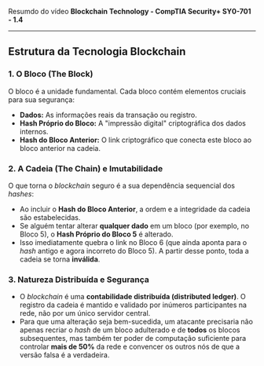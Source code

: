 Resumdo do vídeo **Blockchain Technology - CompTIA Security+ SY0-701 - 1.4**

---

## Estrutura da Tecnologia Blockchain

### 1. O Bloco (The Block)

O bloco é a unidade fundamental. Cada bloco contém elementos cruciais para sua segurança:

* **Dados:** As informações reais da transação ou registro.
* **Hash Próprio do Bloco:** A "impressão digital" criptográfica dos dados internos.
* **Hash do Bloco Anterior:** O link criptográfico que conecta este bloco ao bloco anterior na cadeia.

### 2. A Cadeia (The Chain) e Imutabilidade

O que torna o *blockchain* seguro é a sua dependência sequencial dos *hashes*:

* Ao incluir o **Hash do Bloco Anterior**, a ordem e a integridade da cadeia são estabelecidas.
* Se alguém tentar alterar **qualquer dado** em um bloco (por exemplo, no Bloco 5), o **Hash Próprio do Bloco 5** é alterado.
* Isso imediatamente quebra o link no Bloco 6 (que ainda aponta para o *hash* antigo e agora incorreto do Bloco 5). A partir desse ponto, toda a cadeia se torna **inválida**.

### 3. Natureza Distribuída e Segurança

* O *blockchain* é uma **contabilidade distribuída (distributed ledger)**. O registro da cadeia é mantido e validado por inúmeros participantes na rede, não por um único servidor central.
* Para que uma alteração seja bem-sucedida, um atacante precisaria não apenas recriar o *hash* de um bloco adulterado e de **todos** os blocos subsequentes, mas também ter poder de computação suficiente para controlar **mais de 50%** da rede e convencer os outros nós de que a versão falsa é a verdadeira.

